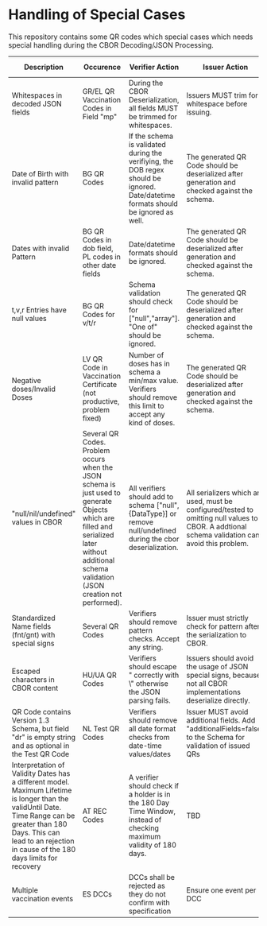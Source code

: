 # Handling of Special Cases

This repository contains some QR codes which special cases which needs special handling during the CBOR Decoding/JSON Processing. 


| Description| Occurence| Verifier Action | Issuer Action| QR Code|
|---------|----|----- |----|---|
| Whitespaces in decoded JSON fields| GR/EL QR Vaccination Codes in Field "mp" | During the CBOR Deserialization, all fields MUST be trimmed for whitespaces. | Issuers MUST trim for whitespace before issuing.
| Date of Birth with invalid pattern| BG QR Codes | If the schema is validated during the verifiying, the DOB regex should be ignored. Date/datetime formats should be ignored as well. | The generated QR Code should be deserialized after generation and checked against the schema. | <img src="https://github.com/eu-digital-green-certificates/dcc-quality-assurance/raw/main/BG/1.0.0/specialcases/VAC-NULL-DATETIME.png">
| Dates with invalid Pattern| BG QR Codes in dob field, PL codes in other date fields| Date/datetime formats should be ignored. |  The generated QR Code should be deserialized after generation and checked against the schema. |<img src="https://github.com/eu-digital-green-certificates/dcc-quality-assurance/blob/main/PL/1.0.0/specialcases/VAC-13.png?raw=true">
| t,v,r Entries have null values| BG QR Codes for v/t/r | Schema validation should check for ["null","array"]. "One of" should be ignored. | The generated QR Code should be deserialized after generation and checked against the schema. | <img src="https://github.com/eu-digital-green-certificates/dcc-quality-assurance/blob/main/BG/1.0.0/specialcases/VAC-NULL-DATETIME.png?raw=true">
| Negative doses/Invalid Doses| LV QR Code in Vaccination Certificate (not productive, problem fixed) | Number of doses has in schema a min/max value. Verifiers should remove this limit to accept any kind of doses.| The generated QR Code should be deserialized after generation and checked against the schema.  
| "null/nil/undefined" values in CBOR| Several QR Codes. Problem occurs when the JSON schema is just used to generate Objects which are filled and serialized later without additional schema validation (JSON creation not performed). | All verifiers should add to schema ["null",{DataType}] or remove null/undefined during the cbor deserialization.| All serializers which are used, must be configured/tested to omitting null values to CBOR. A addtional schema validation can avoid this problem.  | <img src="https://github.com/eu-digital-green-certificates/dcc-quality-assurance/blob/main/LV/1.0.0/specialcases/TEST_NULL_values_in_nm_ma.png?raw=true">    
| Standardized Name fields (fnt/gnt) with special signs| Several QR Codes | Verifiers should remove pattern checks. Accept any string.| Issuer must strictly check for pattern after the serialization to CBOR. | <img src="https://github.com/eu-digital-green-certificates/dcc-quality-assurance/blob/b6664861b3bf2a982a6fe9776aa6992a76420e6e/NO/VAC.png?raw=true"/>
| Escaped characters in CBOR content| HU/UA QR Codes | Verifiers should escape " correctly with \\" otherwise the JSON parsing fails. | Issuers should avoid the usage of JSON special signs, because not all CBOR implementations deserialize directly. | <img src="https://github.com/eu-digital-green-certificates/dcc-quality-assurance/blob/main/HU/1.3.0/specialcases/TEST_RAT.png?raw=true">
| QR Code contains Version 1.3 Schema, but field "dr" is empty string and as optional in the Test QR Code | NL Test QR Codes | Verifiers should remove all date format checks from date-time values/dates | Issuer MUST avoid additional fields. Add "additionalFields=false" to the Schema for validation of issued QRs| <img src="https://github.com/eu-digital-green-certificates/dcc-quality-assurance/blob/main/NL/1.3.0/specialcases/TEST_EMPTY_DR_FIELD.png">
|  Interpretation of Validity Dates has a different model. Maximum Lifetime is longer than the validUntil Date. Time Range can be greater than 180 Days. This can lead to an rejection in cause of the 180 days limits for recovery| AT REC Codes | A verifier should check if a holder is in the 180 Day Time Window, instead of checking maximum validity of 180 days. | TBD  |<img src="https://github.com/eu-digital-green-certificates/dcc-quality-assurance/blob/validation3a1/AT/1.0.0/REC.png">
| Multiple vaccination events | ES DCCs | DCCs shall be rejected as they do not confirm with specification | Ensure one event per DCC | <img src="https://raw.githubusercontent.com/eu-digital-green-certificates/dcc-quality-assurance/b0e5a73e41d15938bc93967432ccccb12234cf4a/ES/1.0.0/specialcases/VAC_5.png">
